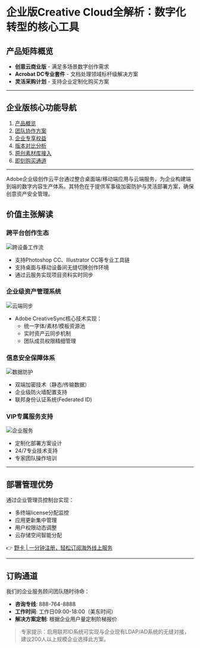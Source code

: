 # 企业版Creative Cloud全解析：数字化转型的核心工具

## 产品矩阵概览
- **创意云商业版** - 满足多场景数字创作需求
- **Acrobat DC专业套件** - 文档处理领域标杆级解决方案
- **灵活采购计划** - 支持企业定制化购买方案

---

## 企业版核心功能导航
1. [产品概览](#产品定位)
2. [团队协作方案](#团队协作)
3. [企业专享权益](#企业特供)
4. [版本对比分析](#方案比对)
5. [原创素材库接入](#素材应用)
6. [即刻购买通道](#购买方案)

---

<p id="产品定位">Adobe企业级创作云平台通过整合桌面端/移动端应用与云端服务，为企业构建端到端的数字内容生产体系。其特色在于提供军事级加密防护与灵活部署方案，确保创意资产安全管理。</p>

## 价值主张解读
### 跨平台创作生态
![跨设备工作流](https://bbtdd.com/wp-content/uploads/img/98837313068354.webp)
- 支持Photoshop CC、Illustrator CC等专业工具链
- 支持桌面与移动设备间无缝切换创作环境
- 通过云服务实现项目资料实时同步

### 企业级资产管理系统
![云端同步](https://bbtdd.com/wp-content/uploads/img/068440248863.webp)
- Adobe CreativeSync核心技术实现：
  - 统一字体/素材/模板资源池
  - 实时资产云同步机制
  - 团队成员权限精细管理

### 信息安全保障体系
![数据防护](https://bbtdd.com/wp-content/uploads/img/3862706824968434.webp)
- 双端加密技术（静态/传输数据）
- 企业级防火墙配置支持
- 联邦身份认证系统(Federated ID)

### VIP专属服务支持
![企业服务](https://bbtdd.com/wp-content/uploads/img/966371301.webp)
- 定制化部署方案设计
- 24/7专业技术支持
- 专家团队操作培训

---

## 部署管理优势
通过企业管理员控制台实现：
- 多终端license分配监控
- 应用更新集中管理
- 用户权限动态调整
- 云存储空间智能分配

👉 [野卡 | 一分钟注册，轻松订阅海外线上服务](https://bbtdd.com/yeka)

---

## 订购通道
我们的企业服务顾问团队随时待命：
- **咨询专线**: 888-764-8888
- **工作时间**: 工作日09:00-18:00（美东时间）
- **解决方案定制**: 根据企业用户量定制阶梯报价

> 专家提示：启用联邦ID系统可实现与企业现有LDAP/AD系统的无缝对接，建议200人以上规模企业选择此方案。